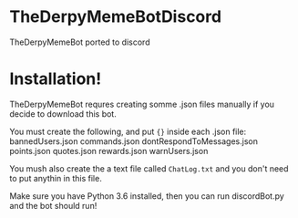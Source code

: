 # TheDerpyMemeBotDiscord
TheDerpyMemeBot ported to discord

# Installation!
TheDerpyMemeBot requres creating somme .json files manually if you decide to download this bot.

You must create the following, and put `{}` inside each .json file:
bannedUsers.json
commands.json
dontRespondToMessages.json
points.json
quotes.json
rewards.json
warnUsers.json

You mush also create the a text file called `ChatLog.txt` and you don't need to put anythin in this file.

Make sure you have Python 3.6 installed, then you can run discordBot.py and the bot should run!
